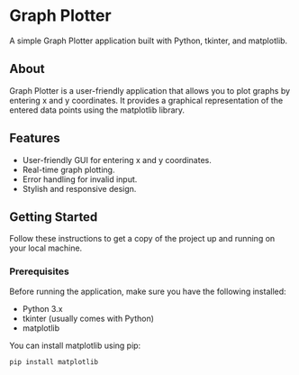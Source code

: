 # Graph Plotter

A simple Graph Plotter application built with Python, tkinter, and matplotlib.

## About

Graph Plotter is a user-friendly application that allows you to plot graphs by entering x and y coordinates. It provides a graphical representation of the entered data points using the matplotlib library.

## Features

- User-friendly GUI for entering x and y coordinates.
- Real-time graph plotting.
- Error handling for invalid input.
- Stylish and responsive design.

## Getting Started

Follow these instructions to get a copy of the project up and running on your local machine.

### Prerequisites

Before running the application, make sure you have the following installed:

- Python 3.x
- tkinter (usually comes with Python)
- matplotlib

You can install matplotlib using pip:

```bash
pip install matplotlib
